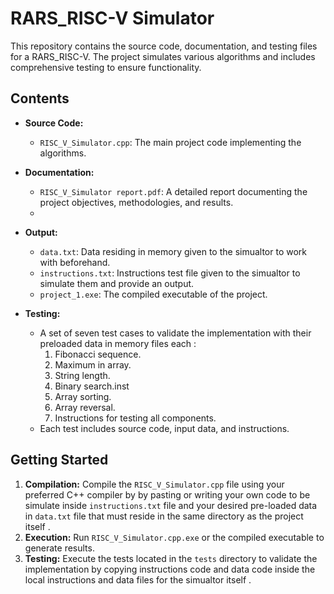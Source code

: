 # RARS_RISC-V Simulator 

This repository contains the source code, documentation, and testing files for a RARS_RISC-V. The project simulates various algorithms and includes comprehensive testing to ensure functionality.

## Contents

- **Source Code:**
  - `RISC_V_Simulator.cpp`: The main project code implementing the algorithms.

- **Documentation:**
  - `RISC_V_Simulator report.pdf`: A detailed report documenting the project objectives, methodologies, and results.
  - 
- **Output:**
  - `data.txt`: Data residing in memory given to the simualtor to work with beforehand.
  - `instructions.txt`: Instructions test file given to the simualtor to simulate them and provide an output.
  - `project_1.exe`: The compiled executable of the project.

- **Testing:**
  - A set of seven test cases to validate the implementation with their preloaded data in memory files each :
     1. Fibonacci sequence.
     2. Maximum in array.
     3. String length.
     4. Binary search.inst
     5. Array sorting.
     6. Array reversal.
     7. Instructions for testing all components.
  - Each test includes source code, input data, and instructions.
  
## Getting Started

1. **Compilation:** Compile the `RISC_V_Simulator.cpp` file using your preferred C++ compiler by by pasting or writing your own code to be simulate inside `instructions.txt` file and your desired pre-loaded data in `data.txt` file that must reside in the same directory as the project itself .
2. **Execution:** Run `RISC_V_Simulator.cpp.exe` or the compiled executable to generate results.
3. **Testing:** Execute the tests located in the `tests` directory to validate the implementation by copying instructions code and data code inside the local instructions and data files for the simualtor itself
   .

